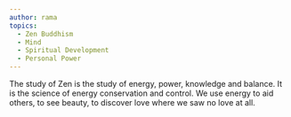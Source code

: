 ```yaml
---
author: rama
topics:
  - Zen Buddhism
  - Mind
  - Spiritual Development
  - Personal Power
---
```


The study of Zen is the study of energy, power, knowledge and balance. It is the science of energy conservation and control. We use energy to aid others, to see beauty, to discover love where we saw no love at all.
